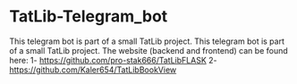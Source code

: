 # TatLib-Telegram_bot
This telegram bot is part of a small TatLib project. This telegram bot is part of a small TatLib project. The website (backend and frontend) can be found here:
1- https://github.com/pro-stak666/TatLibFLASK
2- https://github.com/Kaler654/TatLibBookView
